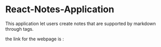 # React-Notes-Application

This application let users create notes that are supported by markdown through tags.

the link for the webpage is : 
